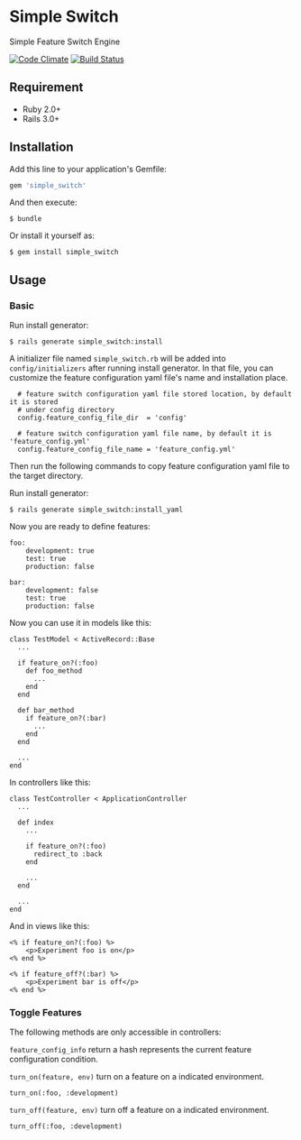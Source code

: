 # Simple Switch

Simple Feature Switch Engine

[![Code Climate](https://codeclimate.com/github/Sen-Zhang/simple_switch/badges/gpa.svg)](https://codeclimate.com/github/Sen-Zhang/simple_switch)
[![Build Status](https://travis-ci.org/Sen-Zhang/simple_switch.svg?branch=master)](https://travis-ci.org/Sen-Zhang/simple_switch)


## Requirement
* Ruby 2.0+
* Rails 3.0+

## Installation

Add this line to your application's Gemfile:

```ruby
gem 'simple_switch'
```

And then execute:

    $ bundle

Or install it yourself as:

    $ gem install simple_switch

## Usage

### Basic

Run install generator:

    $ rails generate simple_switch:install

A initializer file named `simple_switch.rb` will be added into `config/initializers` after running
install generator. In that file, you can customize the feature configuration yaml file's name and
installation place.

      # feature switch configuration yaml file stored location, by default it is stored
      # under config directory
      config.feature_config_file_dir  = 'config'

      # feature switch configuration yaml file name, by default it is 'feature_config.yml'
      config.feature_config_file_name = 'feature_config.yml'

Then run the following commands to copy feature configuration yaml file to the target directory.

Run install generator:

    $ rails generate simple_switch:install_yaml

Now you are ready to define features:

    foo:
        development: true
        test: true
        production: false

    bar:
        development: false
        test: true
        production: false

Now you can use it in models like this:

    class TestModel < ActiveRecord::Base
      ...

      if feature_on?(:foo)
        def foo_method
          ...
        end
      end

      def bar_method
        if feature_on?(:bar)
          ...
        end
      end

      ...
    end

In controllers like this:

    class TestController < ApplicationController
      ...

      def index
        ...

        if feature_on?(:foo)
          redirect_to :back
        end

        ...
      end

      ...
    end

And in views like this:

    <% if feature_on?(:foo) %>
        <p>Experiment foo is on</p>
    <% end %>

    <% if feature_off?(:bar) %>
        <p>Experiment bar is off</p>
    <% end %>

### Toggle Features

The following methods are only accessible in controllers:

`feature_config_info` return a hash represents the current feature configuration condition.

`turn_on(feature, env)` turn on a feature on a indicated environment.

    turn_on(:foo, :development)

`turn_off(feature, env)` turn off a feature on a indicated environment.

    turn_off(:foo, :development)
